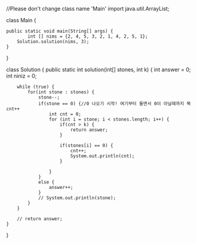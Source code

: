 //Please don't change class name 'Main'
import java.util.ArrayList;

class Main {

    public static void main(String[] args) {
			int [] nims = {2, 4, 5, 3, 2, 1, 4, 2, 5, 1};
        Solution.solution(nims, 3);
    }
}

class Solution {
    public static int solution(int[] stones, int k) {
        int answer = 0;
        int niniz = 0;
        
        while (true) {
            for(int stone : stones) {
                stone--;
                if(stone == 0) {//0 나오기 시작! 여기부터 돌면서 0이 아닐때까지 쭉 cnt++
                    int cnt = 0;
                    for (int i = stone; i < stones.length; i++) {
                        if(cnt > k) {
                            return answer;
                        }
                        
                        if(stones[i] == 0) {
                            cnt++;
                            System.out.println(cnt);
                        }
                        
                    }
                }
                else {
                    answer++;
                }
                // System.out.println(stone);
            }
        }
        
        // return answer;
    }
    
    
}